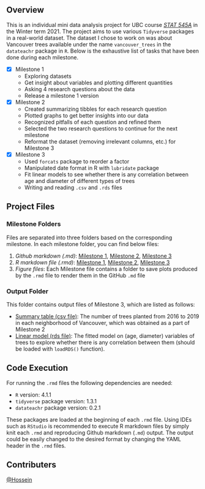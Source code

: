 ## Overview
This is an individual mini data analysis project for UBC course *[STAT 545A](https://stat545.stat.ubc.ca/syllabus-545a/)* in the Winter term 2021. The project aims to use various `Tidyverse` packages in a real-world dataset. The dataset I chose to work on was about Vancouver trees available under the name `vancouver_trees` in the `datateachr` package in `R`. Below is the exhaustive list of tasks that have been done during each milestone.

- [x] Milestone 1
  * Exploring datasets
  * Get insight about variables and plotting different quantities
  * Asking 4 research questions about the data
  * Release a milestone 1 version 
- [x] Milestone 2
  * Created summarizing tibbles for each research question
  * Plotted graphs to get better insights into our data
  * Recognized pitfalls of each question and refined them
  * Selected the two research questions to continue for the next milestone
  * Reformat the dataset (removing irrelevant columns, etc.) for Milestone 3
- [x] Milestone 3
  * Used `forcats` package to reorder a factor
  * Manipulated date format in R with `lubridate` package
  * Fit linear models to see whether there is any correlation between age and diameter of different types of trees
  * Writing and reading `.csv` and `.rds` files
 
 ## Project Files
 ### Milestone Folders
 Files are separated into three folders based on the corresponding milestone. In each milestone folder, you can find below files:
1. *Github markdown (.md)*: [Milestone 1](/Milestone%201/MD1-M1.md), [Milestone 2](/Milestone%202/MDA-M2.md), [Milestone 3](/Milestone%203/mini-project-3.md)
2. *R markdown file (.rmd)*: [Milestone 1](/Milestone%201/MD1-M1.Rmd), [Milestone 2](/Milestone%202/MDA-M2.Rmd), [Milestone 3](/Milestone%203/mini-project-3.Rmd)
3. *Figure files*: Each Milestone file contains a folder to save plots produced by the `.rmd` file to render them in the GitHub `.md` file


### Output Folder
This folder contains output files of Milestone 3, which are listed as follows:
* [Summary table (csv file)](/Output/num_tree_nghbr.csv): The number of trees planted from 2016 to 2019 in each neighborhood of Vancouver, which was obtained as a part of Milestone 2
* [Linear model (rds file)](/Output/diameter_age_model.rds): The fitted model on (age, diameter) variables of trees to explore whether there is any correlation between them (should be loaded with ``loadRDS()`` function).


 ## Code Execution
 For running the `.rmd` files the following dependencies are needed:
 * `R` version: 4.1.1
 * `tidyverse` package version: 1.3.1
 * `datateachr` package version: 0.2.1
 
 These packages are loaded at the beginning of each `.rmd` file. Using IDEs such as `RStudio` is recommended to execute R markdown files by simply knit each `.rmd` and reproducing Github markdown (`.md`) output. The output could be easily changed to the desired format by changing the YAML header in the `.rmd` files.

## Contributers
[@Hossein](https://github.com/HosseinEbrahimiK)

